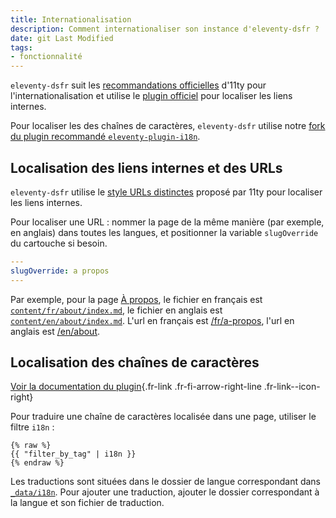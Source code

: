 ```yaml
---
title: Internationalisation
description: Comment internationaliser son instance d'eleventy-dsfr ?
date: git Last Modified
tags:
- fonctionnalité
---
```


`eleventy-dsfr` suit les [recommandations officielles](https://www.11ty.dev/docs/i18n/) d'11ty pour l'internationalisation et utilise le [plugin officiel](https://www.11ty.dev/docs/plugins/i18n/) pour localiser les liens internes.

Pour localiser les des chaînes de caractères, `eleventy-dsfr` utilise notre [fork du plugin recommandé `eleventy-plugin-i18n`](https://github.com/codegouvfr/eleventy-plugin-i18n).

## Localisation des liens internes et des URLs

`eleventy-dsfr` utilise le [style URLs distinctes](https://www.11ty.dev/docs/i18n/#distinct-urls) proposé par 11ty pour localiser les liens internes.

Pour localiser une URL : nommer la page de la même manière (par exemple, en anglais) dans toutes les langues, et positionner la variable `slugOverride` du cartouche si besoin.

```yaml
---
slugOverride: a propos
---
```

Par exemple, pour la page [À propos](/fr/a-propos), le fichier en français est [`content/fr/about/index.md`](https://github.com/codegouvfr/eleventy-dsfr/tree/main/content/fr/about/index.md), le fichier en anglais est [`content/en/about/index.md`](https://github.com/codegouvfr/eleventy-dsfr/tree/main/content/en/about/index.md).
L'url en français est [/fr/a-propos](/fr/a-propos), l'url en anglais est [/en/about](/en/about).


## Localisation des chaînes de caractères

[Voir la documentation du plugin](https://github.com/codegouvfr/eleventy-plugin-i18n){.fr-link .fr-fi-arrow-right-line .fr-link--icon-right}

Pour traduire une chaîne de caractères localisée dans une page, utiliser le filtre `i18n` :

```njk
{% raw %}
{{ "filter_by_tag" | i18n }}
{% endraw %}
```

Les traductions sont situées dans le dossier de langue correspondant dans [`_data/i18n`](https://github.com/codegouvfr/eleventy-dsfr/tree/main/_data/i18n).
Pour ajouter une traduction, ajouter le dossier correspondant à la langue et son fichier de traduction.
